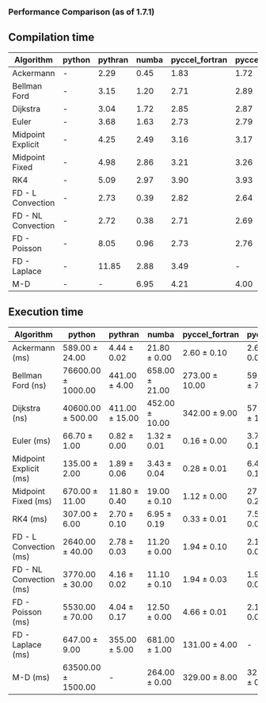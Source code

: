 ### Performance Comparison (as of 1.7.1)
## Compilation time
Algorithm                 | python                    | pythran                   | numba                     | pyccel_fortran            | pyccel_c                 
------------------------- | ------------------------- | ------------------------- | ------------------------- | ------------------------- | -------------------------
Ackermann                 | -                         | 2.29                      | 0.45                      | 1.83                      | 1.72                     
Bellman Ford              | -                         | 3.15                      | 1.20                      | 2.71                      | 2.89                     
Dijkstra                  | -                         | 3.04                      | 1.72                      | 2.85                      | 2.87                     
Euler                     | -                         | 3.68                      | 1.63                      | 2.73                      | 2.79                     
Midpoint Explicit         | -                         | 4.25                      | 2.49                      | 3.16                      | 3.17                     
Midpoint Fixed            | -                         | 4.98                      | 2.86                      | 3.21                      | 3.26                     
RK4                       | -                         | 5.09                      | 2.97                      | 3.90                      | 3.93                     
FD - L Convection         | -                         | 2.73                      | 0.39                      | 2.82                      | 2.64                     
FD - NL Convection        | -                         | 2.72                      | 0.38                      | 2.71                      | 2.69                     
FD - Poisson              | -                         | 8.05                      | 0.96                      | 2.73                      | 2.76                     
FD - Laplace              | -                         | 11.85                     | 2.88                      | 3.49                      | -                        
M-D                       | -                         | -                         | 6.95                      | 4.21                      | 4.00                     

## Execution time
Algorithm                 | python                    | pythran                   | numba                     | pyccel_fortran            | pyccel_c                 
------------------------- | ------------------------- | ------------------------- | ------------------------- | ------------------------- | -------------------------
Ackermann (ms)            | 589.00 $\pm$ 24.00        | 4.44 $\pm$ 0.02           | 21.80 $\pm$ 0.00          | 2.60 $\pm$ 0.10           | 2.69 $\pm$ 0.01          
Bellman Ford (ns)         | 76600.00 $\pm$ 1000.00    | 441.00 $\pm$ 4.00         | 658.00 $\pm$ 21.00        | 273.00 $\pm$ 10.00        | 595.00 $\pm$ 7.00        
Dijkstra (ns)             | 40600.00 $\pm$ 500.00     | 411.00 $\pm$ 15.00        | 452.00 $\pm$ 10.00        | 342.00 $\pm$ 9.00         | 579.00 $\pm$ 10.00       
Euler (ms)                | 66.70 $\pm$ 1.00          | 0.82 $\pm$ 0.00           | 1.32 $\pm$ 0.01           | 0.16 $\pm$ 0.00           | 3.74 $\pm$ 0.12          
Midpoint Explicit (ms)    | 135.00 $\pm$ 2.00         | 1.89 $\pm$ 0.06           | 3.43 $\pm$ 0.04           | 0.28 $\pm$ 0.01           | 6.45 $\pm$ 0.17          
Midpoint Fixed (ms)       | 670.00 $\pm$ 11.00        | 11.80 $\pm$ 0.40          | 19.00 $\pm$ 0.10          | 1.12 $\pm$ 0.00           | 27.70 $\pm$ 0.20         
RK4 (ms)                  | 307.00 $\pm$ 6.00         | 2.70 $\pm$ 0.10           | 6.95 $\pm$ 0.19           | 0.33 $\pm$ 0.01           | 7.53 $\pm$ 0.03          
FD - L Convection (ms)    | 2640.00 $\pm$ 40.00       | 2.78 $\pm$ 0.03           | 11.20 $\pm$ 0.00          | 1.94 $\pm$ 0.10           | 2.10 $\pm$ 0.07          
FD - NL Convection (ms)   | 3770.00 $\pm$ 30.00       | 4.16 $\pm$ 0.02           | 11.10 $\pm$ 0.10          | 1.94 $\pm$ 0.03           | 1.96 $\pm$ 0.02          
FD - Poisson (ms)         | 5530.00 $\pm$ 70.00       | 4.04 $\pm$ 0.17           | 12.50 $\pm$ 0.00          | 4.66 $\pm$ 0.01           | 2.13 $\pm$ 0.04          
FD - Laplace (ms)         | 647.00 $\pm$ 9.00         | 355.00 $\pm$ 5.00         | 681.00 $\pm$ 1.00         | 131.00 $\pm$ 4.00         | -                        
M-D (ms)                  | 63500.00 $\pm$ 1500.00    | -                         | 264.00 $\pm$ 0.00         | 329.00 $\pm$ 8.00         | 329.00 $\pm$ 0.00        
